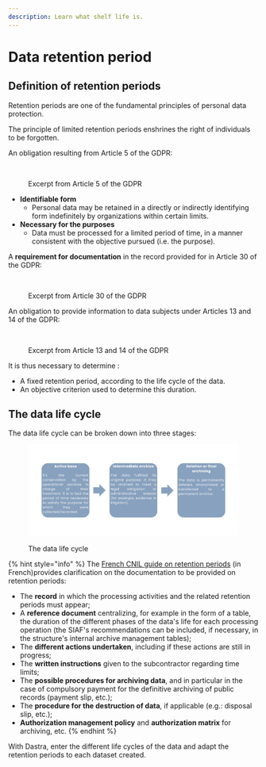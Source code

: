 ```yaml
---
description: Learn what shelf life is.
---
```


# Data retention period

## Definition of retention periods

Retention periods are one of the fundamental principles of personal data protection.&#x20;

The principle of limited retention periods enshrines the right of individuals to be forgotten.&#x20;

An obligation resulting from Article 5 of the GDPR:

<figure><img src="../../.gitbook/assets/Capture d’écran 2023-05-22 à 16.20.41.png" alt=""><figcaption><p>Excerpt from Article 5 of the GDPR</p></figcaption></figure>

* **Identifiable form**&#x20;
  * Personal data may be retained in a directly or indirectly identifying form indefinitely by organizations within certain limits.&#x20;
* **Necessary for the purposes**&#x20;
  * Data must be processed for a limited period of time, in a manner consistent with the objective pursued (i.e. the purpose).

A **requirement for documentation** in the record provided for in Article 30 of the GDPR:

<figure><img src="../../.gitbook/assets/Capture d’écran 2023-05-22 à 16.25.02.png" alt=""><figcaption><p>Excerpt from Article 30 of the GDPR</p></figcaption></figure>

An obligation to provide information to data subjects under Articles 13 and 14 of the GDPR:

<figure><img src="../../.gitbook/assets/Capture d’écran 2023-05-22 à 16.26.35.png" alt=""><figcaption><p>Excerpt from Article 13 and 14 of the GDPR</p></figcaption></figure>

It is thus necessary to determine :&#x20;

* A fixed retention period, according to the life cycle of the data.&#x20;
* An objective criterion used to determine this duration.

## The data life cycle&#x20;

The data life cycle can be broken down into three stages:

<figure><img src="../../.gitbook/assets/The life cycle of the data.png" alt=""><figcaption><p>The data life cycle</p></figcaption></figure>

{% hint style="info" %}
The [French CNIL guide on retention periods](https://www.cnil.fr/sites/default/files/atoms/files/guide\_durees\_de\_conservation.pdf) (in French)provides clarification on the documentation to be provided on retention periods:&#x20;

* The **record** in which the processing activities and the related retention periods must appear;&#x20;
* A **reference document** centralizing, for example in the form of a table, the duration of the different phases of the data's life for each processing operation (the SIAF's recommendations can be included, if necessary, in the structure's internal archive management tables);&#x20;
* The **different actions undertaken**, including if these actions are still in progress;&#x20;
* The **written instructions** given to the subcontractor regarding time limits;
* The **possible procedures for archiving data**, and in particular in the case of compulsory payment for the definitive archiving of public records (payment slip, etc.);&#x20;
* The **procedure for the destruction of data**, if applicable (e.g.: disposal slip, etc.);&#x20;
* **Authorization management policy** and **authorization matrix** for archiving, etc.
{% endhint %}

With Dastra, enter the different life cycles of the data and adapt the retention periods to each dataset created.
